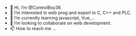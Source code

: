 - 👋 Hi, I’m @ControlBoy38
- 👀 I’m interested in web prog and expert in C, C++ and PLC.
- 🌱 I’m currently learning javascript, Vue,...
- 💞️ I’m looking to collaborate on web development.
- 📫 How to reach me ...

<!---
ControlBoy38/ControlBoy38 is a ✨ special ✨ repository because its `README.md` (this file) appears on your GitHub profile.
You can click the Preview link to take a look at your changes.
--->
